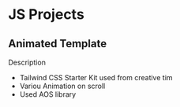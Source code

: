 # JS Projects
## Animated Template

Description

- Tailwind CSS Starter Kit used from creative tim
- Variou Animation on scroll
- Used AOS library

